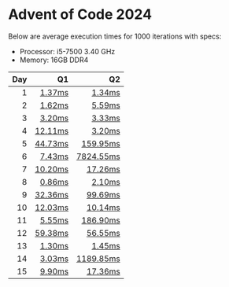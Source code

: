 # Advent of Code 2024
Below are average execution times for 1000 iterations with specs:
- Processor: i5-7500 3.40 GHz
- Memory: 16GB DDR4

Day | Q1 | Q2
---: | ---: | ---:
1 | [1.37ms](%20Day1/Q1.py) | [1.34ms](%20Day1/Q2.py)
2 | [1.62ms](%20Day2/Q1.py) | [5.59ms](%20Day2/Q2.py)
3 | [3.20ms](%20Day3/Q1.py) | [3.33ms](%20Day3/Q2.py)
4 | [12.11ms](%20Day4/Q1.py) | [3.20ms](%20Day4/Q2.py)
5 | [44.73ms](%20Day5/Q1.py) | [159.95ms](%20Day5/Q2.py)
6 | [7.43ms](%20Day6/Q1.py) | [7824.55ms](%20Day6/Q2.py)
7 | [10.20ms](%20Day7/Q1.py) | [17.26ms](%20Day7/Q2.py)
8 | [0.86ms](%20Day8/Q1.py) | [2.10ms](%20Day8/Q2.py)
9 | [32.36ms](%20Day9/Q1.py) | [99.69ms](%20Day9/Q2.py)
10 | [12.03ms](Day10/Q1.py) | [10.14ms](Day10/Q2.py)
11 | [5.55ms](Day11/Q1.py) | [186.90ms](Day11/Q2.py)
12 | [59.38ms](Day12/Q1.py) | [56.55ms](Day12/Q2.py)
13 | [1.30ms](Day13/Q1.py) | [1.45ms](Day13/Q2.py)
14 | [3.03ms](Day14/Q1.py) | [1189.85ms](Day14/Q2.py)
15 | [9.90ms](Day15/Q1.py) | [17.36ms](Day15/Q2.py)
